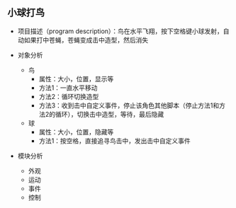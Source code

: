 
## 小球打鸟
* 项目描述（program description）：鸟在水平飞翔，按下空格键小球发射，自动如果打中苍蝇，苍蝇变成击中造型，然后消失

* 对象分析
    * 鸟
        * 属性：大小，位置，显示等
        * 方法1：一直水平移动
        * 方法2：循环切换造型
        * 方法3：收到击中自定义事件，停止该角色其他脚本（停止方法1和方法2的循环），切换击中造型，等待，最后隐藏
    * 球
        * 属性：大小，位置，隐藏等
        * 方法1：按空格，直接追寻鸟击中，发出击中自定义事件


* 模块分析
    * 外观
    * 运动
    * 事件
    * 控制